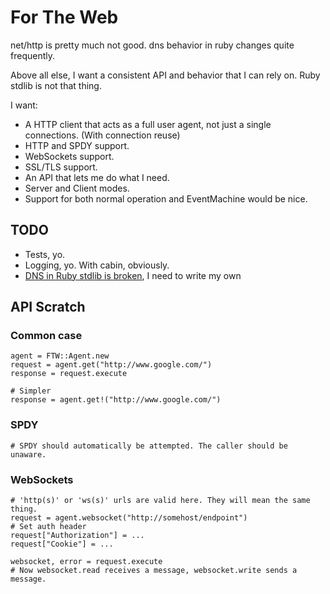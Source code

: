 # For The Web

net/http is pretty much not good. dns behavior in ruby changes quite frequently.

Above all else, I want a consistent API and behavior that I can rely on. Ruby stdlib is not that thing.

I want:

* A HTTP client that acts as a full user agent, not just a single connections. (With connection reuse)
* HTTP and SPDY support.
* WebSockets support.
* SSL/TLS support.
* An API that lets me do what I need.
* Server and Client modes.
* Support for both normal operation and EventMachine would be nice.

## TODO

* Tests, yo.
* Logging, yo. With cabin, obviously.
* [DNS in Ruby stdlib is broken](https://github.com/jordansissel/experiments/tree/master/ruby/dns-resolving-bug), I need to write my own

## API Scratch

### Common case

    agent = FTW::Agent.new
    request = agent.get("http://www.google.com/")
    response = request.execute

    # Simpler
    response = agent.get!("http://www.google.com/")

### SPDY

    # SPDY should automatically be attempted. The caller should be unaware.

### WebSockets

    # 'http(s)' or 'ws(s)' urls are valid here. They will mean the same thing.
    request = agent.websocket("http://somehost/endpoint")
    # Set auth header
    request["Authorization"] = ...
    request["Cookie"] = ...

    websocket, error = request.execute
    # Now websocket.read receives a message, websocket.write sends a message.

